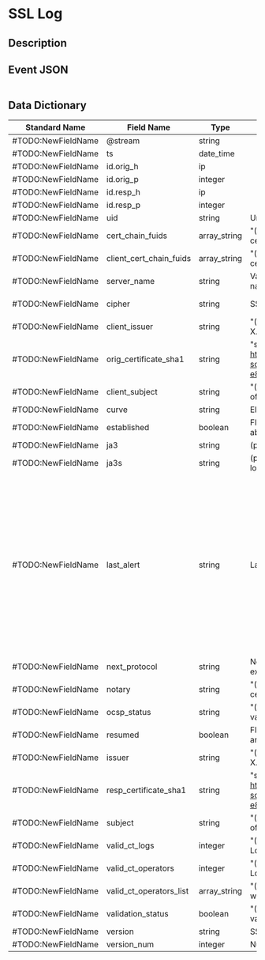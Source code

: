 # SSL Log

## Description

## Event JSON

```json
```

## Data Dictionary

|	        Standard Name       	|            Field Name             |       	    Type            	|   	    Description          	|	     Sample Value           	|
|	-------------------------------	|	-------------------------------	|	-------------------------------	|	-------------------------------	|	-------------------------------	|
|#TODO:NewFieldName|@stream|string||
|#TODO:NewFieldName|ts|date_time||
|#TODO:NewFieldName|id.orig_h|ip||
|#TODO:NewFieldName|id.orig_p|integer||
|#TODO:NewFieldName|id.resp_h|ip||
|#TODO:NewFieldName|id.resp_p|integer||
|#TODO:NewFieldName|uid|string|Unique ID for the connection.|
|#TODO:NewFieldName|cert_chain_fuids|array_string|"(present if base/protocols/ssl/files.bro is loaded) An ordered vector of all certificate file unique IDs for the certificates offered by the server."|
|#TODO:NewFieldName|client_cert_chain_fuids|array_string|"(present if base/protocols/ssl/files.bro is loaded) An ordered vector of all certificate file unique IDs for the certificates offered by the client."|
|#TODO:NewFieldName|server_name|string|Value of the Server Name Indicator SSL/TLS extension. It indicates the server name that the client was requesting.|
|#TODO:NewFieldName|cipher|string|SSL/TLS cipher suite that the server chose.|unknown-44;TLS_RSA_WITH_NULL_MD5;TLS_PSK_WITH_3DES_EDE_CBC_SHA;TLS_ECDHE_RSA_WITH_AES_128_GCM_SHA256 ;TLS_ECDHE_ECDSA_WITH_CHACHA20_POLY1305_SHA256;TLS_DHE_DSS_WITH_AES_128_CBC_SHA;TLS_ECDH_ANON_WITH_NULL_SHA
|#TODO:NewFieldName|client_issuer|string|"(present if base/protocols/ssl/files.bro is loaded) Subject of the signer of the X.509 certificate offered by the client."|
|#TODO:NewFieldName|orig_certificate_sha1|string|"sha1 representation of the servers certificate. this is rock specific https://github.com/rocknsm/rock-scripts/pull/20/commits/70078609d3fcaf2eb518f63aa97196b8cae4a4d1#diff-e81eb6aac74c4d7ead9da22ed9198871"|
|#TODO:NewFieldName|client_subject|string|"(present if base/protocols/ssl/files.bro is loaded) Subject of the X.509 certificate offered by the client."|
|#TODO:NewFieldName|curve|string|Elliptic curve the server chose when using ECDH/ECDHE.|
|#TODO:NewFieldName|established|boolean|Flag to indicate if this ssl session has been established successfully, or if it was aborted during the handshake.|
|#TODO:NewFieldName|ja3|string|(prsent if https://github.com/salesforce/ja3/blob/master/bro/ja3.bro is loaded)|
|#TODO:NewFieldName|ja3s|string|(prsent if https://github.com/salesforce/ja3/blob/master/bro/ja3s.bro.bro is loaded)|
|#TODO:NewFieldName|last_alert|string|Last alert that was seen during the connection.|handshake_failure; unknown_ca; bad_certificate; certificate_unknown; close_notify; unrecognized_name; protocol_version; decrypt_error; certificate_expired; internal_error; inappropriate_fallback; bad_record_mac; unexpected_message; decode_error; illegal_parameter; unknown-138; unknown-27; unknown-55; no_certificate; unknown-116; unknown-145; unknown-19; unknown-209; unknown-232; unknown-37; unknown-93; access_denied; decryption_failed; unknown-102; unknown-106; unknown-11; unknown-119; unknown-12; unknown-125; unknown-136; unknown-143; unknown-148; unknown-156; unknown-159; unknown-16; unknown-162; unknown-171; unknown-175; unknown-177; unknown-184; unknown-185; unknown-186; unknown-188; unknown-192; unknown-193; unknown-195; unknown-199; unknown-200; unknown-201; unknown-215; unknown-219; unknown-222; unknown-224; unknown-229; unknown-245; unknown-246; unknown-247; unknown-38; unknown-61; unknown-63; unknown-67; unknown-69; unknown-73; unknown-78; unknown-79; unknown-81; unknown-85; unknown-91; unknown-97; bad_certificate_hash_value; certificate_unobtainable; insufficient_security; no_application_protocol; no_renegotiation; unknown-101; unknown-103; unknown-105; unknown-107; unknown-109; unknown-117; unknown-121; unknown-122; unknown-123; unknown-13; unknown-131; unknown-134; unknown-141; unknown-146; unknown-153; unknown-154; unknown-163; unknown-165; unknown-166; unknown-168; unknown-176; unknown-179; unknown-18; unknown-181; unknown-189; unknown-191; unknown-196; unknown-197; unknown-203; unknown-205; unknown-206; unknown-207; unknown-212; unknown-214; unknown-217; unknown-220; unknown-221; unknown-228; unknown-230; unknown-235; unknown-236; unknown-237; unknown-238; unknown-241; unknown-242; unknown-244; unknown-249; unknown-25; unknown-250; unknown-252; unknown-28; unknown-33; unknown-34; unknown-35; unknown-36; unknown-52; unknown-54; unknown-56; unknown-57; unknown-58; unknown-68; unknown-7; unknown-74; unknown-76; unknown-8; unknown-83; unknown-95; unknown-98; unknown-99; unknown_psk_identity; user_canceled
|#TODO:NewFieldName|next_protocol|string|Next protocol the server chose using the application layer next protocol extension, if present.|spdy/3.1;grpc-exp;apns-pack-v1:4096:4096;http/1.1;h2
|#TODO:NewFieldName|notary|string|"(present if policy/protocols/ssl/notary.bro is loaded) A response from the ICSI certificate notary."|
|#TODO:NewFieldName|ocsp_status|string|"(present if policy/protocols/ssl/validate-ocsp.bro is loaded) Result of ocsp validation for this connection."|
|#TODO:NewFieldName|resumed|boolean|Flag to indicate if the session was resumed reusing the key material exchanged in an earlier connection.|
|#TODO:NewFieldName|issuer|string|"(present if base/protocols/ssl/files.bro is loaded) Subject of the signer of the X.509 certificate offered by the server."|
|#TODO:NewFieldName|resp_certificate_sha1|string|"sha1 representation of the clients certificate. this is rock specific https://github.com/rocknsm/rock-scripts/pull/20/commits/70078609d3fcaf2eb518f63aa97196b8cae4a4d1#diff-e81eb6aac74c4d7ead9da22ed9198871"|
|#TODO:NewFieldName|subject|string|"(present if base/protocols/ssl/files.bro is loaded) Subject of the X.509 certificate offered by the server."|
|#TODO:NewFieldName|valid_ct_logs|integer|"(present if policy/protocols/ssl/validate-sct.bro is loaded) Number of different Logs for which valid SCTs were encountered in the connection."|
|#TODO:NewFieldName|valid_ct_operators|integer|"(present if policy/protocols/ssl/validate-sct.bro is loaded) Number of different Log operators of which valid SCTs were encountered in the connection."|
|#TODO:NewFieldName|valid_ct_operators_list|array_string|"(present if policy/protocols/ssl/validate-sct.bro is loaded) List of operators for which valid SCTs were encountered in the connection."|
|#TODO:NewFieldName|validation_status|boolean|"(present if policy/protocols/ssl/validate-certs.bro is loaded) Result of certificate validation for this connection."|ok;unable to get local issuer certificate;self signed certificate in certificate chain;self signed certificate;certificate has expired
|#TODO:NewFieldName|version|string|SSL/TLS version that the server chose.|TLSv12;TLSv10'TLSv11;SSLv3;TLSv13
|#TODO:NewFieldName|version_num|integer|Numeric SSL/TLS version that the server chose.|